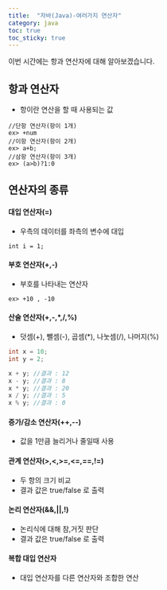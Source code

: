 ```yaml
---
title:  "자바(Java)-여러가지 연산자"
category: java
toc: true
toc_sticky: true
---
```






이번 시간에는 항과 연산자에 대해 알아보겠습니다.



## 항과 연산자

- 항이란 연산을 할 때 사용되는 값

```
//단항 연산자(항이 1개)
ex> +num
//이항 연산자(항이 2개)
ex> a+b;
//삼항 연산자(항이 3개)
ex> (a>b)?1:0
```



## 연산자의 종류



#### 대입 연산자(=)

- 우측의 데이터를 좌측의 변수에 대입

```
int i = 1;
```



#### 부호 연산자(+,-)

- 부호를 나타내는 연산자

```
ex> +10 , -10
```



#### 산술 연산자(+,-,*,/,%)

- 덧셈(+), 뺄셈(-), 곱셈(*), 나눗셈(/), 나머지(%)

```java
int x = 10;
int y = 2;

x + y; //결과 : 12
x - y; //결과 : 8
x * y; //결과 : 20
x / y; //결과 : 5
x % y; //결과 : 0
```



#### 증가/감소 연산자(++,--)

- 값을 1만큼 늘리거나 줄일때 사용



#### 관계 연산자(>,<,>=,<=,==,!=)

- 두 항의 크기 비교
- 결과 값은 true/false 로 출력



#### 논리 연산자(&&,||,!)

- 논리식에 대해 참,거짓 판단
- 결과 값은 true/false 로 출력



#### 복합 대입 연산자

- 대입 연산자를 다른 연산자와 조합한 연산

